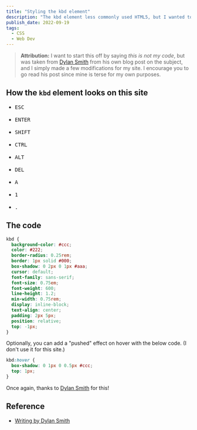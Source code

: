 ```yaml
---
title: "Styling the kbd element"
description: "The kbd element less commonly used HTML5, but I wanted to style it to look like a key on a keyboard, like how Stack Overflow does it. A google search took me to someone else's blog post that had a nice bit of code and invited others to steal it. So I did."
publish_date: 2022-09-19
tags:
  - CSS
  - Web Dev
---
```


<!-- ## Sections

1. [How the kbd element looks on this site](#kbd)
2. [The code!](#code)
3. [Reference](#ref) -->

> **Attribution:** I want to start this off by saying _this is not my code_, but
> was taken from
> <a href="http://dylanatsmith.com/wrote/styling-the-kbd-element" target="_blank">Dylan
> Smith</a> from his own blog post on the subject, and I simply made a few
> modifications for my site. I encourage you to go read his post since mine is
> terse for my own purposes.

<div id='kbd'/>

## How the `kbd` element looks on this site

- <kbd>ESC</kbd><br><br>
- <kbd>ENTER</kbd><br><br>
- <kbd>SHIFT</kbd><br><br>
- <kbd>CTRL</kbd><br><br>
- <kbd>ALT</kbd><br><br>
- <kbd>DEL</kbd><br><br>
- <kbd>A</kbd><br><br>
- <kbd>1</kbd><br><br>
- <kbd>.</kbd>

<div id='code'/>

## The code

```css
kbd {
  background-color: #ccc;
  color: #222;
  border-radius: 0.25rem;
  border: 1px solid #000;
  box-shadow: 0 2px 0 1px #aaa;
  cursor: default;
  font-family: sans-serif;
  font-size: 0.75em;
  font-weight: 600;
  line-height: 1.2;
  min-width: 0.75rem;
  display: inline-block;
  text-align: center;
  padding: 2px 5px;
  position: relative;
  top: -1px;
}
```

Optionally, you can add a "pushed" effect on hover with the below code. (I don't
use it for this site.)

```css
kbd:hover {
  box-shadow: 0 1px 0 0.5px #ccc;
  top: 1px;
}
```

Once again, thanks to <a href="http://dylanatsmith.com" target="_blank">Dylan
Smith</a> for this!

<div id='ref'/>

## Reference

- <a href="http://dylanatsmith.com/wrote/styling-the-kbd-element" target="_blank">Writing
  by Dylan Smith</a>
